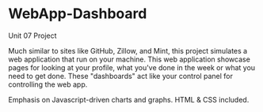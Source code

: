 # WebApp-Dashboard
 Unit 07 Project

Much similar to sites like GitHub, Zillow, and Mint, this project simulates a web application that run on your machine. This web application showcase pages for looking at your profile, what you've done in the week or what you need to get done. These "dashboards" act like your control panel for controlling the web app. 

Emphasis on Javascript-driven charts and graphs.
HTML & CSS included.
